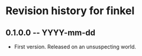# Revision history for finkel

## 0.1.0.0 -- YYYY-mm-dd

* First version. Released on an unsuspecting world.
